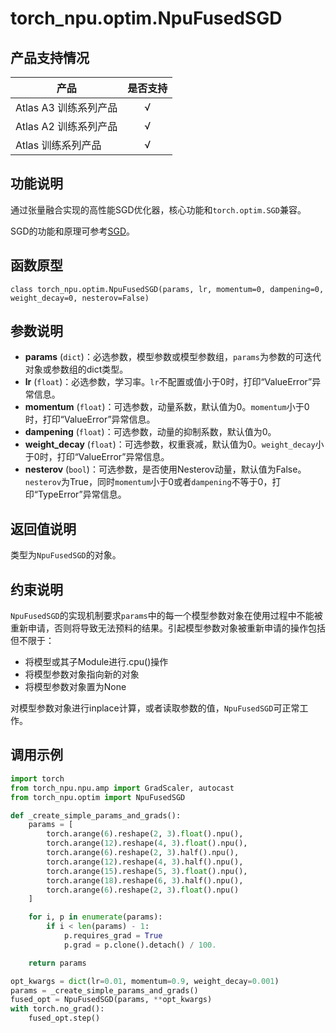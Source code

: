 # torch_npu.optim.NpuFusedSGD

## 产品支持情况

| 产品                                                         | 是否支持 |
| ------------------------------------------------------------ | :------: |
|<term>Atlas A3 训练系列产品</term>            |    √     |
|<term>Atlas A2 训练系列产品</term>  | √   |
|<term>Atlas 训练系列产品</term>                                       |    √     |

## 功能说明

通过张量融合实现的高性能SGD优化器，核心功能和`torch.optim.SGD`兼容。

SGD的功能和原理可参考[SGD](https://pytorch.org/docs/2.1/generated/torch.optim.SGD.html#sgd)。

## 函数原型

```
class torch_npu.optim.NpuFusedSGD(params, lr, momentum=0, dampening=0, weight_decay=0, nesterov=False)
```

## 参数说明

- **params** (`dict`)：必选参数，模型参数或模型参数组，`params`为参数的可迭代对象或参数组的dict类型。
- **lr** (`float`)：必选参数，学习率。`lr`不配置或值小于0时，打印“ValueError”异常信息。
- **momentum** (`float`)：可选参数，动量系数，默认值为0。`momentum`小于0时，打印“ValueError”异常信息。
- **dampening** (`float`)：可选参数，动量的抑制系数，默认值为0。
- **weight_decay** (`float`)：可选参数，权重衰减，默认值为0。`weight_decay`小于0时，打印“ValueError”异常信息。
- **nesterov** (`bool`)：可选参数，是否使用Nesterov动量，默认值为False。`nesterov`为True，同时`momentum`小于0或者`dampening`不等于0，打印“TypeError”异常信息。


## 返回值说明

类型为`NpuFusedSGD`的对象。


## 约束说明

`NpuFusedSGD`的实现机制要求`params`中的每一个模型参数对象在使用过程中不能被重新申请，否则将导致无法预料的结果。引起模型参数对象被重新申请的操作包括但不限于：

- 将模型或其子Module进行.cpu()操作
- 将模型参数对象指向新的对象
- 将模型参数对象置为None

对模型参数对象进行inplace计算，或者读取参数的值，`NpuFusedSGD`可正常工作。


## 调用示例

```python
import torch
from torch_npu.npu.amp import GradScaler, autocast
from torch_npu.optim import NpuFusedSGD

def _create_simple_params_and_grads():
    params = [
        torch.arange(6).reshape(2, 3).float().npu(),
        torch.arange(12).reshape(4, 3).float().npu(),
        torch.arange(6).reshape(2, 3).half().npu(),
        torch.arange(12).reshape(4, 3).half().npu(),
        torch.arange(15).reshape(5, 3).float().npu(),
        torch.arange(18).reshape(6, 3).half().npu(),
        torch.arange(6).reshape(2, 3).float().npu()
    ]

    for i, p in enumerate(params):
        if i < len(params) - 1:
            p.requires_grad = True
            p.grad = p.clone().detach() / 100.

    return params

opt_kwargs = dict(lr=0.01, momentum=0.9, weight_decay=0.001)
params = _create_simple_params_and_grads()
fused_opt = NpuFusedSGD(params, **opt_kwargs)
with torch.no_grad():
    fused_opt.step()
```

